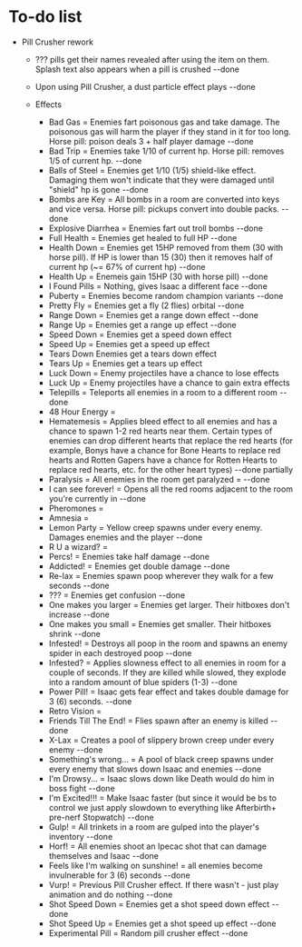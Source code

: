 # To-do list
- Pill Crusher rework
  - ??? pills get their names revealed after using the item on them. Splash text also appears when a pill is crushed --done
  - Upon using Pill Crusher, a dust particle effect plays --done

  - Effects
    - Bad Gas = Enemies fart poisonous gas and take damage. The poisonous gas will harm the player if they stand in it for too long. Horse pill: poison deals 3 + half player damage --done
    - Bad Trip = Enemies take 1/10 of current hp. Horse pill: removes 1/5 of current hp. --done
    - Balls of Steel = Enemies get 1/10 (1/5) shield-like effect. Damaging them won't indicate that they were damaged until "shield" hp is gone --done
    - Bombs are Key = All bombs in a room are converted into keys and vice versa. Horse pill: pickups convert into double packs. --done
    - Explosive Diarrhea = Enemies fart out troll bombs --done
    - Full Health = Enemies get healed to full HP --done
    - Health Down = Enemies get 15HP removed from them (30 with horse pill). If HP is lower than 15 (30) then it removes half of current hp (~= 67% of current hp) --done
    - Health Up = Enemeis gain 15HP (30 with horse pill) --done
    - I Found Pills = Nothing, gives Isaac a different face --done
    - Puberty = Enemies become random champion variants --done
    - Pretty Fly = Enemies get a fly (2 flies) orbital --done
    - Range Down = Enemies get a range down effect --done
    - Range Up = Enemies get a range up effect --done
    - Speed Down = Enemies get a speed down effect
    - Speed Up = Enemies get a speed up effect
    - Tears Down Enemies get a tears down effect
    - Tears Up = Enemies get a tears up effect
    - Luck Down = Enemy projectiles have a chance to lose effects
    - Luck Up = Enemy projectiles have a chance to gain extra effects
    - Telepills = Teleports all enemies in a room to a different room --done
    - 48 Hour Energy =
    - Hematemesis = Applies bleed effect to all enemies and has a chance to spawn 1-2 red hearts near them. Certain types of enemies can drop different hearts that replace the red hearts (for example, Bonys have a chance for Bone Hearts to replace red hearts and Rotten Gapers have a chance for Rotten Hearts to replace red hearts, etc. for the other heart types) --done partially
    - Paralysis = All enemies in the room get paralyzed = --done
    - I can see forever! = Opens all the red rooms adjacent to the room you're currently in --done
    - Pheromones =
    - Amnesia =
    - Lemon Party = Yellow creep spawns under every enemy. Damages enemies and the player --done
    - R U a wizard? =
    - Percs! = Enemies take half damage --done
    - Addicted! = Enemies get double damage --done
    - Re-lax = Enemies spawn poop wherever they walk for a few seconds --done
    - ??? = Enemies get confusion --done
    - One makes you larger = Enemies get larger. Their hitboxes don't increase --done
    - One makes you small = Enemies get smaller. Their hitboxes shrink --done
    - Infested! = Destroys all poop in the room and spawns an enemy spider in each destroyed poop --done
    - Infested? = Applies slowness effect to all enemies in room for a couple of seconds. If they are killed while slowed, they explode into a random amount of blue spiders (1-3) --done
    - Power Pill! = Isaac gets fear effect and takes double damage for 3 (6) seconds. --done
    - Retro Vision =
    - Friends Till The End! = Flies spawn after an enemy is killed --done
    - X-Lax = Creates a pool of slippery brown creep under every enemy --done
    - Something's wrong... = A pool of black creep spawns under every enemy that slows down Isaac and enemies --done
    - I'm Drowsy... = Isaac slows down like Death would do him in boss fight --done
    - I'm Excited!!! = Make Isaac faster (but since it would be bs to control we just apply slowdown to everything like Afterbirth+ pre-nerf Stopwatch) --done
    - Gulp! = All trinkets in a room are gulped into the player's inventory  --done
    - Horf! = All enemies shoot an Ipecac shot that can damage themselves and Isaac --done
    - Feels like I'm walking on sunshine! = all enemies become invulnerable for 3 (6) seconds --done
    - Vurp! = Previous Pill Crusher effect. If there wasn't - just play animation and do nothing --done
    - Shot Speed Down = Enemies get a shot speed down effect --done
    - Shot Speed Up = Enemies get a shot speed up effect --done
    - Experimental Pill = Random pill crusher effect --done
